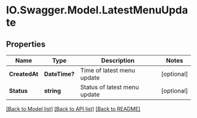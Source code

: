 # IO.Swagger.Model.LatestMenuUpdate
## Properties

Name | Type | Description | Notes
------------ | ------------- | ------------- | -------------
**CreatedAt** | **DateTime?** | Time of latest menu update | [optional] 
**Status** | **string** | Status of latest menu update | [optional] 

[[Back to Model list]](../README.md#documentation-for-models) [[Back to API list]](../README.md#documentation-for-api-endpoints) [[Back to README]](../README.md)

